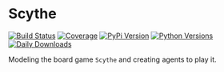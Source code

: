 # Scythe

[![Build Status](https://img.shields.io/travis/chucksmash/scythe.game.svg)](https://travis-ci.org/chucksmash/scythe-game)
[![Coverage](https://img.shields.io/coveralls/chucksmash/scythe-game.svg)](https://coveralls.io/r/chucksmash/scythe-game)
[![PyPi Version](https://img.shields.io/pypi/v/scythe-game.svg)](https://pypi.python.org/pypi/scythe-game)
[![Python Versions](https://img.shields.io/pypi/pyversions/scythe-game.svg)](https://pypi.python.org/pypi/scythe-game/)
[![Daily Downloads](https://img.shields.io/pypi/dd/scythe-game.svg)](https://pypi.python.org/pypi/scythe-game/)

Modeling the board game `Scythe` and creating agents to play it.
